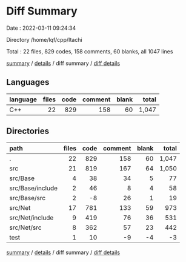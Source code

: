 # Diff Summary

Date : 2022-03-11 09:24:34

Directory /home/lqf/cpp/Itachi

Total : 22 files,  829 codes, 158 comments, 60 blanks, all 1047 lines

[summary](results.md) / [details](details.md) / diff summary / [diff details](diff-details.md)

## Languages
| language | files | code | comment | blank | total |
| :--- | ---: | ---: | ---: | ---: | ---: |
| C++ | 22 | 829 | 158 | 60 | 1,047 |

## Directories
| path | files | code | comment | blank | total |
| :--- | ---: | ---: | ---: | ---: | ---: |
| . | 22 | 829 | 158 | 60 | 1,047 |
| src | 21 | 819 | 167 | 64 | 1,050 |
| src/Base | 4 | 38 | 34 | 5 | 77 |
| src/Base/include | 2 | 46 | 8 | 4 | 58 |
| src/Base/src | 2 | -8 | 26 | 1 | 19 |
| src/Net | 17 | 781 | 133 | 59 | 973 |
| src/Net/include | 9 | 419 | 76 | 36 | 531 |
| src/Net/src | 8 | 362 | 57 | 23 | 442 |
| test | 1 | 10 | -9 | -4 | -3 |

[summary](results.md) / [details](details.md) / diff summary / [diff details](diff-details.md)